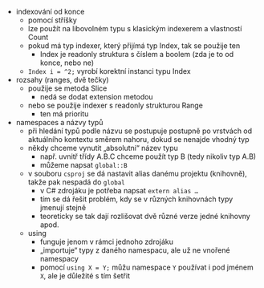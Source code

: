 - indexování od konce
	- pomocí stříšky
	- lze použít na libovolném typu s klasickým indexerem a vlastností Count
	- pokud má typ indexer, který přijímá typ Index, tak se použije ten
		- Index je readonly struktura s číslem a boolem (zda je to od konce, nebo ne)
	- `Index i = ^2;` vyrobí korektní instanci typu Index
- rozsahy (ranges, dvě tečky)
	- použije se metoda Slice
		- nedá se dodat extension metodou
	- nebo se použije indexer s readonly strukturou Range
		- ten má prioritu
- namespaces a názvy typů
	- při hledání typů podle názvu se postupuje postupně po vrstvách od aktuálního kontextu směrem nahoru, dokud se nenajde vhodný typ
	- někdy chceme vynutit „absolutní“ název typu
		- např. uvnitř třídy A.B.C chceme použít typ B (tedy nikoliv typ A.B)
		- můžeme napsat `global::B`
	- v souboru `csproj` se dá nastavit alias danému projektu (knihovně), takže pak nespadá do `global`
		- v C# zdrojáku je potřeba napsat `extern alias …`
		- tím se dá řešit problém, kdy se v různých knihovnách typy jmenují stejně
		- teoreticky se tak dají rozlišovat dvě různé verze jedné knihovny apod.
	- using
		- funguje jenom v rámci jednoho zdrojáku
		- „importuje“ typy z daného namespacu, ale už ne vnořené namespacy
		- pomocí `using X = Y;` můžu namespace `Y` používat i pod jménem `X`, ale je důležité s tím šetřit
